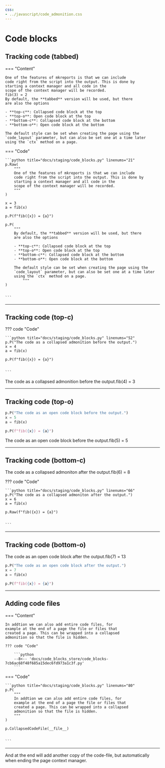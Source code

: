 ```yaml
---
css:
- ../javascript/code_admonition.css
---
```



# Code blocks

## Tracking code (tabbed)

=== "Content"

    One of the features of mkreports is that we can include
    code right from the script into the output. This is done by 
    starting a context manager and all code in the 
    scope of the context manager will be recorded.
    fib(3) = 2
    By default, the **tabbed** version will be used, but there
    are also the options

    - **top-c**: Collapsed code block at the top
    - **top-o**: Open code block at the top
    - **bottom-c**: Collapsed code block at the bottom
    - **bottom-o**: Open code block at the bottom

    The default style can be set when creating the page using the 
    `code_layout` parameter, but can also be set one at a time later
    using the `ctx` method on a page.

=== "Code"

    ```python title="docs/staging/code_blocks.py" linenums="21"
    p.Raw(
        """
        One of the features of mkreports is that we can include
        code right from the script into the output. This is done by 
        starting a context manager and all code in the 
        scope of the context manager will be recorded.
        """
    )

    x = 3
    a = fib(x)

    p.P(f"fib({x}) = {a}")

    p.P(
        """
        By default, the **tabbed** version will be used, but there
        are also the options

        - **top-c**: Collapsed code block at the top
        - **top-o**: Open code block at the top
        - **bottom-c**: Collapsed code block at the bottom
        - **bottom-o**: Open code block at the bottom

        The default style can be set when creating the page using the 
        `code_layout` parameter, but can also be set one at a time later
        using the `ctx` method on a page.
            """
    )


    ```

---

## Tracking code (top-c)

??? code "Code"

    ```python title="docs/staging/code_blocks.py" linenums="52"
    p.P("The code as a collapsed admonition before the output.")
    x = 4
    a = fib(x)

    p.P(f"fib({x}) = {a}")


    ```

The code as a collapsed admonition before the output.fib(4) = 3

---

## Tracking code (top-o)

```python title="docs/staging/code_blocks.py" linenums="59"
p.P("The code as an open code block before the output.")
x = 5
a = fib(x)

p.P(f"fib({x}) = {a}")


```

The code as an open code block before the output.fib(5) = 5

---

## Tracking code (bottom-c)
The code as a collapsed admoniton after the output.fib(6) = 8

??? code "Code"

    ```python title="docs/staging/code_blocks.py" linenums="66"
    p.P("The code as a collapsed admoniton after the output.")
    x = 6
    a = fib(x)

    p.Raw(f"fib({x}) = {a}")


    ```

---

## Tracking code (bottom-o)
The code as an open code block after the output.fib(7) = 13

```python title="docs/staging/code_blocks.py" linenums="73"
p.P("The code as an open code block after the output.")
x = 7
a = fib(x)

p.P(f"fib({x}) = {a}")


```

---

## Adding code files

=== "Content"

    In addtion we can also add entire code files, for 
    example at the end of a page the file or files that 
    created a page. This can be wrapped into a collapsed
    admonition so that the file is hidden.

    ??? code "Code"

        ```python
        --8<-- 'docs/code_blocks_store/code_blocks-7cb6ac68f48f685a15dec6fd973a1c3f.py'
        ```

=== "Code"

    ```python title="docs/staging/code_blocks.py" linenums="80"
    p.P(
        """
        In addtion we can also add entire code files, for 
        example at the end of a page the file or files that 
        created a page. This can be wrapped into a collapsed
        admonition so that the file is hidden.
        """
    )

    p.CollapsedCodeFile(__file__)


    ```

---

And at the end will add another copy of the code-file, 
but automatically when ending the page context manager.

